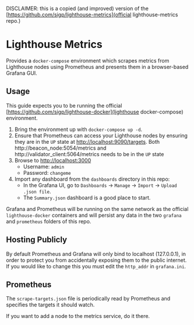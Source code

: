 DISCLAIMER: this is a copied (and improved) version of the
[https://github.com/sigp/lighthouse-metrics](official lighthouse-metrics repo.)

# Lighthouse Metrics

Provides a `docker-compose` environment which scrapes metrics from Lighthouse
nodes using Prometheus and presents them in a browser-based Grafana GUI.

## Usage

This guide expects you to be running the official
[https://github.com/sigp/lighthouse-docker](lighthouse docker-compose)
environment.

1. Bring the environment up with `docker-compose up -d`.
2. Ensure that Prometheus can access your Lighthouse nodes by ensuring they are
   in the `UP` state at [http://localhost:9090/targets](http://localhost:9090/targets).
   Both http://beacon_node:5054/metrics and http://validator_client:5064/metrics
   needs to be in the `UP` state
3. Browse to [http://localhost:3000](http://localhost:3000)
   - Username: `admin`
   - Password: `changeme`
4. Import any dashboard from the `dashboards` directory in this repo:
   - In the Grafana UI, go to `Dashboards` -> `Manage` -> `Import` -> `Upload .json file`.
   - The `Summary.json` dashboard is a good place to start.

Grafana and Prometheus will be running on the same network as the official
`lighthouse-docker` containers and will persist any data in the two `grafana`
and `prometheus` folders of this repo.

## Hosting Publicly

By default Prometheus and Grafana will only bind to localhost (127.0.0.1), in
order to protect you from accidentally exposing them to the public internet. If
you would like to change this you must edit the `http_addr` in `grafana.ini`.

## Prometheus

The `scrape-targets.json` file is periodically read by Prometheus and specifies
the targets it should watch.

If you want to add a node to the metrics service, do it there.
